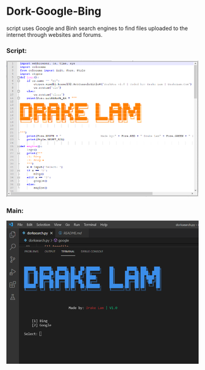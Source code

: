 # Dork-Google-Bing
script uses Google and Binh search engines to find files uploaded to the internet through websites and forums.


### Script:
![](https://raw.githubusercontent.com/drakelam/Dork-Google-Bing/main/1.PNG)
### Main:
![](https://raw.githubusercontent.com/drakelam/Dork-Google-Bing/main/2.PNG)
